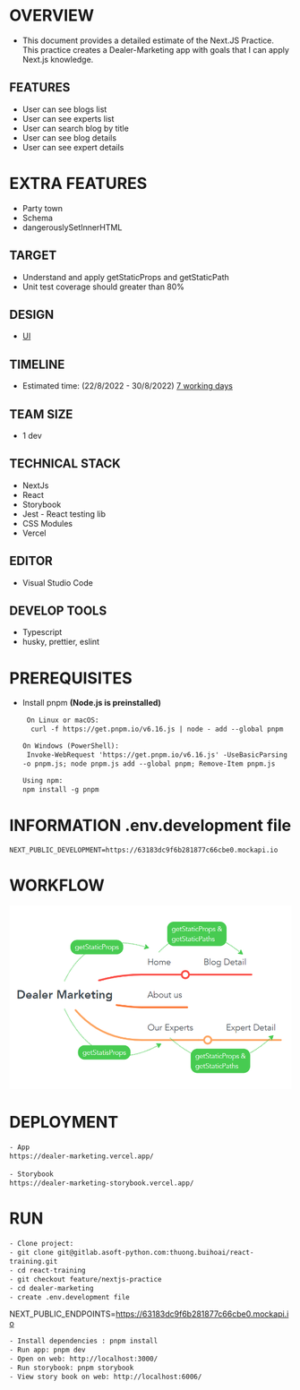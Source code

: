# OVERVIEW

- This document provides a detailed estimate of the Next.JS Practice. This practice creates a Dealer-Marketing app with goals that I can apply Next.js knowledge.

## FEATURES

- User can see blogs list
- User can see experts list
- User can search blog by title
- User can see blog details
- User can see expert details

# EXTRA FEATURES

- Party town
- Schema
- dangerouslySetInnerHTML

## TARGET

- Understand and apply getStaticProps and getStaticPath
- Unit test coverage should greater than 80%

## DESIGN

- [UI](https://www.dealermarketing.com/)

## TIMELINE

- Estimated time: (22/8/2022 - 30/8/2022) [7 working days](https://docs.google.com/document/d/1Z6lftn0NQNdCeZ4BgTOoaTBS9kBSNZv_awwHmY10o0U/edit#heading=h.b81umtm0t9oh)

## TEAM SIZE

- 1 dev

## TECHNICAL STACK

- NextJs
- React
- Storybook
- Jest - React testing lib
- CSS Modules
- Vercel

## EDITOR

- Visual Studio Code

## DEVELOP TOOLS

- Typescript
- husky, prettier, eslint

# PREREQUISITES

- Install pnpm **(Node.js is preinstalled)**

  ```
   On Linux or macOS:
    curl -f https://get.pnpm.io/v6.16.js | node - add --global pnpm
  ```

  ```
  On Windows (PowerShell):
   Invoke-WebRequest 'https://get.pnpm.io/v6.16.js' -UseBasicParsing -o pnpm.js; node pnpm.js add --global pnpm; Remove-Item pnpm.js
  ```

  ```
  Using npm:
  npm install -g pnpm
  ```

# INFORMATION .env.development file

```
NEXT_PUBLIC_DEVELOPMENT=https://63183dc9f6b281877c66cbe0.mockapi.io
```

# WORKFLOW

![](./public/images/workflow.png)

# DEPLOYMENT

```
- App
https://dealer-marketing.vercel.app/

- Storybook
https://dealer-marketing-storybook.vercel.app/
```

# RUN

```
- Clone project:
- git clone git@gitlab.asoft-python.com:thuong.buihoai/react-training.git
- cd react-training
- git checkout feature/nextjs-practice
- cd dealer-marketing
- create .env.development file
```

NEXT_PUBLIC_ENDPOINTS=https://63183dc9f6b281877c66cbe0.mockapi.io

```
- Install dependencies : pnpm install
- Run app: pnpm dev
- Open on web: http://localhost:3000/
- Run storybook: pnpm storybook
- View story book on web: http://localhost:6006/
```
